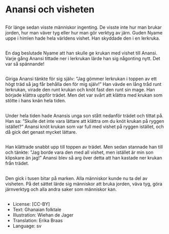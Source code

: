 # Anansi och visheten

##
För länge sedan visste människor ingenting. De visste inte hur man brukar jorden, hur man väver tyg eller hur man gör verktyg av järn. Guden Nyame uppe i himlen hade hela världens vishet. Han skyddade den i en lerkruka.

##
En dag beslutade Nyame att han skulle ge krukan med vishet till Anansi. Varje gång Anansi tittade ner i lerkrukan lärde han sig någonting nytt. Det var så spännande!

##
Giriga Anansi tänkte för sig själv: ”Jag gömmer lerkrukan i toppen av ett högt träd så jag får behålla den för mig själv!” Han vävde en lång tråd runt lerkrukan, virade den runt krukan och knöt fast den runt sin mage. Han började klättra uppför trädet. Men det var svårt att klättra med krukan som stötte i hans knän hela tiden.

##
Under hela tiden hade Anansis unga son stått nedanför trädet och tittat på. Han sa: ”Skulle det inte vara lättare att klättra om du knöt krukan på ryggen istället?” Anansi knöt krukan som var full med vishet på ryggen istället, och då gick det genast mycket lättare.

##
Han klättrade snabbt upp till toppen av trädet. Men sedan stannade han till och tänkte: ”Jag borde vara den med all vishet, men istället är min son klipskare än jag!” Anansi blev så arg över detta att han kastade ner krukan från trädet.

##
Den gick i tusen bitar på marken. Alla människor kunde nu ta del av visheten. På det sättet lärde sig människor att bruka jorden, väva tyg, göra järnverktyg och alla andra saker som människor kan.

##
* License: [CC-BY]
* Text: Ghanaian folktale
* Illustration: Wiehan de Jager
* Translation: Erika Braas
* Language: sv
